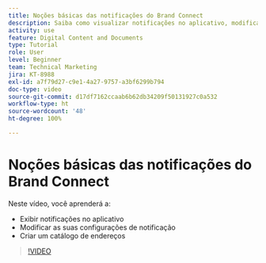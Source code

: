 ```yaml
---
title: Noções básicas das notificações do Brand Connect
description: Saiba como visualizar notificações no aplicativo, modificar as suas configurações de notificação e criar um catálogo de endereços no Brand Connect do [!UICONTROL Workfront DAM].
activity: use
feature: Digital Content and Documents
type: Tutorial
role: User
level: Beginner
team: Technical Marketing
jira: KT-8988
exl-id: a7f79d27-c9e1-4a27-9757-a3bf6299b794
doc-type: video
source-git-commit: d17df7162ccaab6b62db34209f50131927c0a532
workflow-type: ht
source-wordcount: '48'
ht-degree: 100%

---
```


# Noções básicas das notificações do Brand Connect

Neste vídeo, você aprenderá a:

* Exibir notificações no aplicativo
* Modificar as suas configurações de notificação
* Criar um catálogo de endereços

>[!VIDEO](https://video.tv.adobe.com/v/335250/?quality=12&learn=on&enablevpops)
